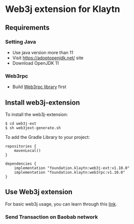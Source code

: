 # Web3j extension for Klaytn

## Requirements
### Setting Java
- Use java version more than 11
- Visit https://adoptopenjdk.net/ site
- Download OpenJDK 11
### Web3rpc
 - Build [Web3rpc library](https://github.com/klaytn/web3klaytn/blob/dev/web3rpc/README.md) first 


## Install web3j-extension
To install the web3j-extension:
```shell
$ cd web3j-ext
$ sh web3jext-generate.sh
```

To add the Gradle Library to your project:
```shell
repositories {
    mavenLocal()
}

dependencies {
    implementation "foundation.klaytn:web3j-ext:v1.10.0"
    implementation "foundation.klaytn:web3rpc:v1.10.0"
}
````

## Use Web3j extension
For basic web3j usage, you can learn through this [link](https://docs.web3j.io/4.10.0/quickstart/).

### Send Transaction on Baobab network